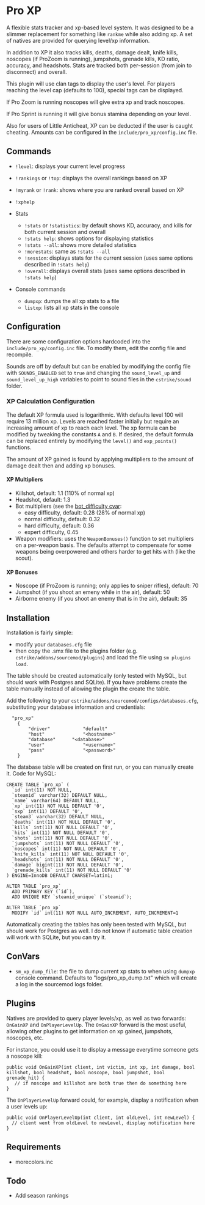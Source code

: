 # Pro XP

A flexible stats tracker and xp-based level system.  It was designed to be a slimmer replacement for something like `rankme` while also adding xp.  A set of natives are provided for querying level/xp information.

In addition to XP it also tracks kills, deaths, damage dealt, knife kills, noscopes (if ProZoom is running), jumpshots, grenade kills, KD ratio, accuracy, and headshots.  Stats are tracked both per-session (from join to disconnect) and overall.

This plugin will use clan tags to display the user's level.  For players reaching the level cap (defaults to 100), special tags can be displayed.

If Pro Zoom is running noscopes will give extra xp and track noscopes.

If Pro Sprint is running it will give bonus stamina depending on your level.

Also for users of Little Anticheat, XP can be deducted if the user is caught cheating.  Amounts can be configured in the `include/pro_xp/config.inc` file.


## Commands

- `!level`: displays your current level progress
- `!rankings` or `!top`: displays the overall rankings based on XP
- `!myrank` or `!rank`: shows where you are ranked overall based on XP
- `!xphelp`
- Stats
  - `!stats` or `!statistics`: by default shows KD, accuracy, and kills for both current session and overall
  - `!stats help`: shows options for displaying statistics
  - `!stats --all`: shows more detailed statistics
  - `!morestats`: same as `!stats --all`
  - `!session`: displays stats for the current session (uses same options described in `!stats help`)
  - `!overall`: displays overall stats (uses same options described in `!stats help`)
  
- Console commands
  - `dumpxp`: dumps the all xp stats to a file
  - `listxp`: lists all xp stats in the console

## Configuration

There are some configuration options hardcoded into the `include/pro_xp/config.inc` file.  To modify them, edit the config file and recompile.

Sounds are off by default but can be enabled by modifying the config file with `SOUNDS_ENABLED` set to `true` and changing the `sound_level_up` and `sound_level_up_high` variables to point to sound files in the `cstrike/sound` folder.


### XP Calculation Configuration

The default XP formula used is logarithmic.  With defaults level 100 will require 13 million xp.  Levels are reached faster initially but require an increasing amount of xp to reach each level.  The xp formula can be modified by tweaking the constants `A` and `B`.  If desired, the default formula can be replaced entirely by modifying the `level()` and `exp_points()` functions.

The amount of XP gained is found by applying multipliers to the amount of damage dealt then and adding xp bonuses.


#### XP Multipliers

- Killshot, default: 1.1 (110% of normal xp)
- Headshot, default: 1.3
- Bot multipliers (see the [bot_difficulty cvar](https://developer.valvesoftware.com/wiki/List_of_CS:S_Cvars#B):
  - easy difficulty, default: 0.28 (28% of normal xp)
  - normal difficulty, default: 0.32
  - hard difficulty, default: 0.36
  - expert difficulty, 0.45
- Weapon modifiers: uses the `WeaponBonuses()` function to set multipliers on a per-weapon basis.  The defaults attempt to compensate for some weapons being overpowered and others harder to get hits with (like the scout).


#### XP Bonuses

- Noscope (if ProZoom is running; only applies to sniper rifles), default: 70
- Jumpshot (if you shoot an emeny while in the air), default: 50
- Airborne enemy (if you shoot an enemy that is in the air), default: 35


## Installation

Installation is fairly simple: 
- modify your `databases.cfg` file
- then copy the .smx file to the plugins folder (e.g. `cstrike/addons/sourcemod/plugins`) and load the file using `sm plugins load`.

The table should be created automatically (only tested with MySQL, but should work with Postgres and SQLite).  If you have problems create the table manually instead of allowing the plugin the create the table.

Add the following to your `cstrike/addons/sourcemod/configs/databases.cfg`, substituting your database information and credentials:

```
  "pro_xp"
	{
		"driver"			"default"
		"host"				"<hostname>"
		"database"		"<database>"
		"user"				"<username>"
		"pass"				"<password>"
	}
```

The database table will be created on first run, or you can manually create it.  Code for MySQL:

```
CREATE TABLE `pro_xp` (
  `id` int(11) NOT NULL,
  `steamid` varchar(32) DEFAULT NULL,
  `name` varchar(64) DEFAULT NULL,
  `xp` int(11) NOT NULL DEFAULT '0',
  `sxp` int(11) DEFAULT '0',
  `steam3` varchar(32) DEFAULT NULL,
  `deaths` int(11) NOT NULL DEFAULT '0',
  `kills` int(11) NOT NULL DEFAULT '0',
  `hits` int(11) NOT NULL DEFAULT '0',
  `shots` int(11) NOT NULL DEFAULT '0',
  `jumpshots` int(11) NOT NULL DEFAULT '0',
  `noscopes` int(11) NOT NULL DEFAULT '0',
  `knife_kills` int(11) NOT NULL DEFAULT '0',
  `headshots` int(11) NOT NULL DEFAULT '0',
  `damage` bigint(11) NOT NULL DEFAULT '0',
  `grenade_kills` int(11) NOT NULL DEFAULT '0'
) ENGINE=InnoDB DEFAULT CHARSET=latin1;

ALTER TABLE `pro_xp`
  ADD PRIMARY KEY (`id`),
  ADD UNIQUE KEY `steamid_unique` (`steamid`);

ALTER TABLE `pro_xp`
  MODIFY `id` int(11) NOT NULL AUTO_INCREMENT, AUTO_INCREMENT=1
```

Automatically creating the tables has only been tested with MySQL, but should work for Postgres as well.
I do not know if automatic table creation will work with SQLite, but you can try it.

## ConVars

- `sm_xp_dump_file`: the file to dump current xp stats to when using `dumpxp` console command.  Defaults to "logs/pro_xp_dump.txt" which will create a log in the sourcemod logs folder.

## Plugins

Natives are provided to query player levels/xp, as well as two forwards: `OnGainXP` and `OnPlayerLevelUp`.  The `OnGainXP` forward is the most useful, allowing other plugins to get information on xp gained, jumpshots, noscopes, etc.

For instance, you could use it to display a message everytime someone gets a noscope kill:

```
public void OnGainXP(int client, int victim, int xp, int damage, bool killshot, bool headshot, bool noscope, bool jumpshot, bool grenade_hit) {
   // if noscope and killshot are both true then do something here
}
```

The `OnPlayerLevelUp` forward could, for example, display a notification when a user levels up:

```
public void OnPlayerLevelUp(int client, int oldLevel, int newLevel) {
  // client went from oldLevel to newLevel, display notification here
}
```


## Requirements

- morecolors.inc

## Todo

- Add season rankings


